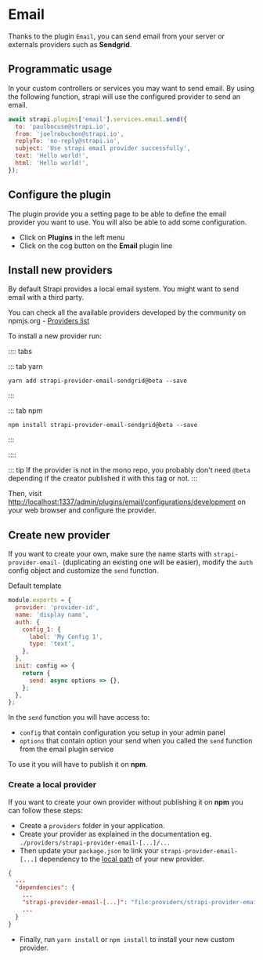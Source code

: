 # Email

Thanks to the plugin `Email`, you can send email from your server or externals providers such as **Sendgrid**.

## Programmatic usage

In your custom controllers or services you may want to send email.
By using the following function, strapi will use the configured provider to send an email.

```js
await strapi.plugins['email'].services.email.send({
  to: 'paulbocuse@strapi.io',
  from: 'joelrobuchon@strapi.io',
  replyTo: 'no-reply@strapi.io',
  subject: 'Use strapi email provider successfully',
  text: 'Hello world!',
  html: 'Hello world!',
});
```

## Configure the plugin

The plugin provide you a setting page to be able to define the email provider you want to use.
You will also be able to add some configuration.

- Click on **Plugins** in the left menu
- Click on the cog button on the **Email** plugin line

## Install new providers

By default Strapi provides a local email system. You might want to send email with a third party.

You can check all the available providers developed by the community on npmjs.org - [Providers list](https://www.npmjs.com/search?q=strapi-provider-email-)

To install a new provider run:

:::: tabs

::: tab yarn

```
yarn add strapi-provider-email-sendgrid@beta --save
```

:::

::: tab npm

```
npm install strapi-provider-email-sendgrid@beta --save
```

:::

::::

::: tip
If the provider is not in the mono repo, you probably don't need `@beta` depending if the creator published it with this tag or not.
:::

Then, visit [http://localhost:1337/admin/plugins/email/configurations/development](http://localhost:1337/admin/plugins/email/configurations/development) on your web browser and configure the provider.

## Create new provider

If you want to create your own, make sure the name starts with `strapi-provider-email-` (duplicating an existing one will be easier), modify the `auth` config object and customize the `send` function.

Default template

```js
module.exports = {
  provider: 'provider-id',
  name: 'display name',
  auth: {
    config_1: {
      label: 'My Config 1',
      type: 'text',
    },
  },
  init: config => {
    return {
      send: async options => {},
    };
  },
};
```

In the `send` function you will have access to:

- `config` that contain configuration you setup in your admin panel
- `options` that contain option your send when you called the `send` function from the email plugin service

To use it you will have to publish it on **npm**.

### Create a local provider

If you want to create your own provider without publishing it on **npm** you can follow these steps:

- Create a `providers` folder in your application.
- Create your provider as explained in the documentation eg. `./providers/strapi-provider-email-[...]/...`
- Then update your `package.json` to link your `strapi-provider-email-[...]` dependency to the [local path](https://docs.npmjs.com/files/package.json#local-paths) of your new provider.

```json
{
  ...
  "dependencies": {
    ...
    "strapi-provider-email-[...]": "file:providers/strapi-provider-email-[...]",
    ...
  }
}
```

- Finally, run `yarn install` or `npm install` to install your new custom provider.
